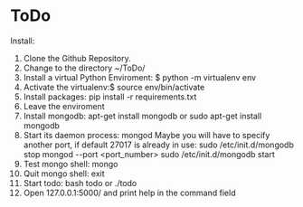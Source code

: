 # ToDo
Install:

1. Clone the Github Repository.
2. Change to the directory ~/ToDo/
3. Install a virtual Python Enviroment: $ python -m virtualenv env
4. Activate the virtualenv:$ source env/bin/activate
5. Install packages: pip install -r requirements.txt
6. Leave the enviroment
5. Install mongodb:  apt-get install mongodb or sudo apt-get install mongodb
7. Start its daemon process: mongod
    Maybe you will have to specify another port, if default 27017 is already in use:
        sudo /etc/init.d/mongodb stop
        mongod --port <port_number>
        sudo /etc/init.d/mongodb start
8. Test mongo shell: mongo
9. Quit mongo shell: exit
10. Start todo: bash todo or ./todo
11. Open 127.0.0.1:5000/ and print help in the command field
